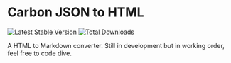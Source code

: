 # Carbon JSON to HTML

[![Latest Stable Version](https://poser.pugx.org/markdownable/markdownable/v/stable.png)](https://packagist.org/packages/markdownable/markdownable) [![Total Downloads](https://poser.pugx.org/markdownable/markdownable/downloads.png)](https://packagist.org/packages/markdownable/markdownable)

A HTML to Markdown converter. Still in development but in working order, feel free to code dive.
